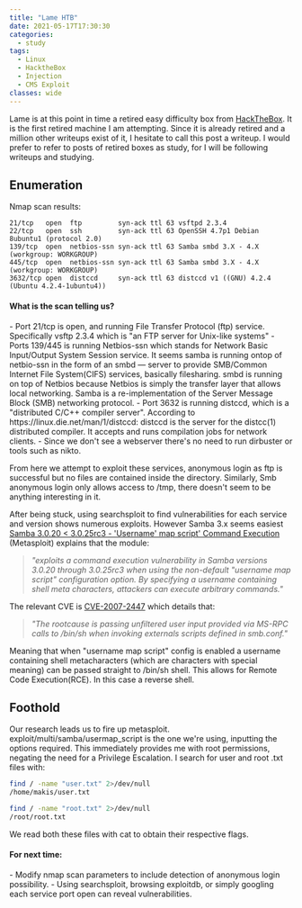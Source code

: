 ```yaml
---
title: "Lame HTB"
date: 2021-05-17T17:30:30
categories:
  - study
tags:
  - Linux
  - HacktheBox
  - Injection
  - CMS Exploit
classes: wide
---
```

Lame is at this point in time a retired easy difficulty box from [HackTheBox](https://app.hackthebox.eu/machines/Lame). It is the first retired machine I am attempting. Since it is already retired and a million other writeups exist of it, I hesitate to call this post a writeup. I would prefer to refer to posts of retired boxes as study, for I will be following writeups and studying.

<h2> Enumeration</h2>
Nmap scan results:

```
21/tcp   open  ftp         syn-ack ttl 63 vsftpd 2.3.4
22/tcp   open  ssh         syn-ack ttl 63 OpenSSH 4.7p1 Debian 8ubuntu1 (protocol 2.0)
139/tcp  open  netbios-ssn syn-ack ttl 63 Samba smbd 3.X - 4.X (workgroup: WORKGROUP)
445/tcp  open  netbios-ssn syn-ack ttl 63 Samba smbd 3.X - 4.X (workgroup: WORKGROUP)
3632/tcp open  distccd     syn-ack ttl 63 distccd v1 ((GNU) 4.2.4 (Ubuntu 4.2.4-1ubuntu4))
```
<h4>What is the scan telling us?</h4>
- Port 21/tcp is open, and running File Transfer Protocol (ftp) service. Specifically vsftp 2.3.4 which is "an FTP server for Unix-like systems"
- Ports 139/445 is running Netbios-ssn which stands for Network Basic Input/Output System Session service. It seems samba is running ontop of netbio-ssn in the form of an smbd — server to provide SMB/Common Internet File System(CIFS) services, basically filesharing. smbd is running on top of Netbios because Netbios is simply the transfer layer that allows local networking. Samba is a re-implementation of the Server Message Block (SMB) networking protocol.
- Port 3632 is running distccd, which is a "distributed C/C++ compiler server". According to https://linux.die.net/man/1/distccd: distccd is the server for the distcc(1) distributed compiler. It accepts and runs compilation jobs for network clients.  
- Since we don't see a webserver there's no need to run dirbuster or tools such as nikto. 

From here we attempt to exploit these services, anonymous login as ftp is successful but no files are contained inside the directory.
Similarly, Smb anonymous login only allows access to /tmp, there doesn't seem to be anything interesting in it.

After being stuck, using searchsploit to find vulnerabilities for each service and version shows numerous exploits. However Samba 3.x seems easiest [Samba 3.0.20 < 3.0.25rc3 - 'Username' map script' Command Execution](https://www.rapid7.com/db/modules/exploit/multi/samba/usermap_script/) (Metasploit) explains that the module:
> *"exploits a command execution vulnerability in Samba versions 3.0.20 through 3.0.25rc3 when using the non-default "username map script" configuration option. By specifying a username containing shell meta characters, attackers can execute arbitrary commands."*

The relevant CVE is [CVE-2007-2447](https://www.samba.org/samba/security/CVE-2007-2447.html) which details that:
> *"The rootcause is passing unfiltered user input provided via MS-RPC calls to /bin/sh when invoking externals scripts defined in smb.conf."*

Meaning that when "username map script" config is enabled a username containing shell metacharacters (which are characters with special meaning) can be passed straight to /bin/sh shell. This allows for Remote Code Execution(RCE). In this case a reverse shell.

<h2>Foothold</h2>
Our research leads us to fire up metasploit.
exploit/multi/samba/usermap_script is the one we're using, inputting the options required. This immediately provides me with root permissions, negating the need for a Privilege Escalation. I search for user and root .txt files with:

```bash
find / -name "user.txt" 2>/dev/null
/home/makis/user.txt
```

```bash
find / -name "root.txt" 2>/dev/null
/root/root.txt
```
We read both these files with cat to obtain their respective flags. 

<h4>For next time:</h4>
- Modify nmap scan parameters to include detection of anonymous login possibility.
- Using searchsploit, browsing exploitdb, or simply googling each service port open can reveal vulnerabilities.  

